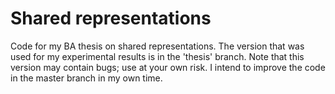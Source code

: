 # Shared representations

Code for my BA thesis on shared representations.
The version that was used for my experimental results is in the 'thesis' branch.
Note that this version may contain bugs; use at your own risk.
I intend to improve the code in the master branch in my own time.